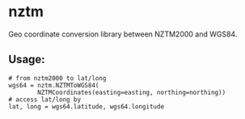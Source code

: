 # nztm
Geo coordinate conversion library between NZTM2000 and WGS84.

## Usage:

```
# from nztm2000 to lat/long
wgs64 = nztm.NZTMToWGS84(
        NZTMCoordinates(easting=easting, northing=northing))
# access lat/long by
lat, long = wgs64.latitude, wgs64.longitude
```
